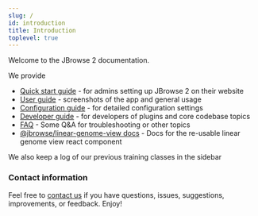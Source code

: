 ```yaml
---
slug: /
id: introduction
title: Introduction
toplevel: true
---
```


Welcome to the JBrowse 2 documentation.

We provide

- [Quick start guide](quickstart_web) - for admins setting up JBrowse 2 on
  their website
- [User guide](user_guide) - screenshots of the app and general usage
- [Configuration guide](config_guide) - for detailed configuration settings
- [Developer guide](developer_guide) - for developers of plugins and
  core codebase topics
- [FAQ](faq) - Some Q&A for troubleshooting or other topics
- [@jbrowse/linear-genome-view docs](https://jbrowse.org/storybook/lgv/main/) - Docs for the re-usable linear genome view react component

We also keep a log of our previous training classes in the sidebar

### Contact information

Feel free to [contact us](/contact) if you have questions, issues, suggestions,
improvements, or feedback. Enjoy!
